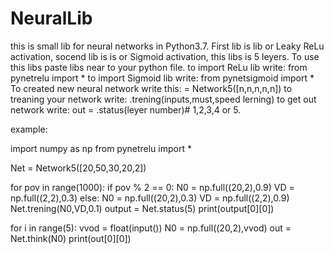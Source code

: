 # NeuralLib
this is small lib for neural networks in Python3.7.
First lib is lib or Leaky ReLu activation, 
socend lib is is or Sigmoid activation,
this libs is 5 leyers.
To use this libs paste libs near to your python file.
to import ReLu lib write: from pynetrelu import *
to import Sigmoid lib write: from pynetsigmoid import *
To created new neural network write this: 
<your name on request> = Network5([n,n,n,n,n])
to treaning your network write:
<your network>.trening(inputs,must,speed lerning)
to get out network write:
out = <your network>.status(leyer number)# 1,2,3,4 or 5.

example:

import numpy as np
from pynetrelu import *



Net = Network5([20,50,30,20,2])


for pov in range(1000):
    if pov % 2 == 0:
        N0 = np.full((20,2),0.9)
        VD = np.full((2,2),0.3)
    else:
        N0 = np.full((20,2),0.3)
        VD = np.full((2,2),0.9)
    Net.trening(N0,VD,0.1)
    output = Net.status(5)
    print(output[0][0])

for i in range(5):
    vvod = float(input())
    N0 = np.full((20,2),vvod)
    out = Net.think(N0)
    print(out[0][0])

